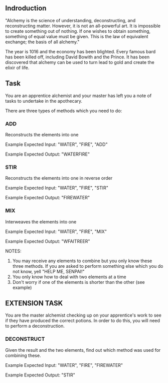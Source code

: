 ## Indroduction

"Alchemy is the science of understanding, deconstructing, and reconstructing matter. However, it is not an all-powerful art. It is impossible to create something out of nothing. If one wishes to obtain something, something of equal value must be given. This is the law of equivalent exchange; the basis of all alchemy."

The year is 1016 and the economy has been blighted.
Every famous bard has been killed off, including David Bowith and the Prince.
It has been discovered that alchemy can be used to turn lead to gold and create the elixir of life.

## Task

You are an apprentice alchemist and your master has left you a note of tasks to undertake in the apothecary.

There are three types of methods which you need to do:

### ADD
Reconstructs the elements into one

Example Expected Input: "WATER", "FIRE", "ADD"

Example Expected Output: "WATERFIRE"

### STIR
Reconstructs the elements into one in reverse order

Example Expected Input: "WATER", "FIRE", "STIR"

Example Expected Output: "FIREWATER"

### MIX
Interweaves the elements into one

Example Expected Input: "WATER", "FIRE", "MIX"

Example Expected Output: "WFAITREER"

NOTES:

1. You may receive any elements to combine but you only know these three methods.
   If you are asked to perform something else which you do not know, yell "HELP ME, SENPAI!"
2. You only know how to deal with two elements at a time
3. Don't worry if one of the elements is shorter than the other (see example)

## EXTENSION TASK

You are the master alchemist checking up on your apprentice's work to see if they have produced the correct potions.
In order to do this, you will need to perform a deconstruction.

### DECONSTRUCT
Given the result and the two elements, find out which method was used for combining these.

Example Expected Input: "WATER", "FIRE", "FIREWATER"

Example Expected Output: "STIR"